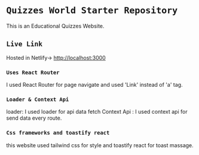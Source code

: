 # `Quizzes World Starter Repository`

This is an Educational Quizzes Website.

## `Live Link`

Hosted in Netlify-> [http://localhost:3000](http://localhost:3000)

### `Uses React Router`

I used React Router for page navigate and used 'Link' instead of 'a' tag.

### `Loader & Context Api`

loader: I used loader for api data fetch
Context Api : I used context api for send data every route.

### `Css frameworks and toastify react`

this website used tailwind css for style and toastify react for toast massage.

